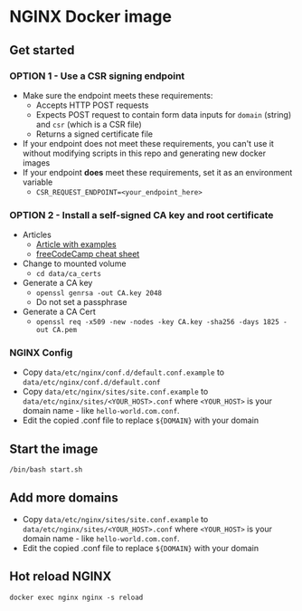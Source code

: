 # NGINX Docker image

## Get started

### OPTION 1 - Use a CSR signing endpoint

-   Make sure the endpoint meets these requirements:
    -   Accepts HTTP POST requests
    -   Expects POST request to contain form data inputs for `domain` (string) and `csr` (which is a CSR file)
    -   Returns a signed certificate file
-   If your endpoint does not meet these requirements, you can't use it without modifying scripts in this repo and generating new docker images
-   If your endpoint **does** meet these requirements, set it as an environment variable
    -   `CSR_REQUEST_ENDPOINT=<your_endpoint_here>`

### OPTION 2 - Install a self-signed CA key and root certificate

-   Articles
    -   [Article with examples](https://deliciousbrains.com/ssl-certificate-authority-for-local-https-development/#becoming-certificate-authority)
    -   [freeCodeCamp cheat sheet](https://www.freecodecamp.org/news/openssl-command-cheatsheet-b441be1e8c4a/)
-   Change to mounted volume
    -   `cd data/ca_certs`
-   Generate a CA key
    -   `openssl genrsa -out CA.key 2048`
    -   Do not set a passphrase
-   Generate a CA Cert
    -   `openssl req -x509 -new -nodes -key CA.key -sha256 -days 1825 -out CA.pem`

### NGINX Config

-   Copy `data/etc/nginx/conf.d/default.conf.example` to `data/etc/nginx/conf.d/default.conf`
-   Copy `data/etc/nginx/sites/site.conf.example` to `data/etc/nginx/sites/<YOUR_HOST>.conf` where `<YOUR_HOST>` is your domain name - like `hello-world.com.conf`.
-   Edit the copied .conf file to replace `${DOMAIN}` with your domain

## Start the image

`/bin/bash start.sh`

## Add more domains

-   Copy `data/etc/nginx/sites/site.conf.example` to `data/etc/nginx/sites/<YOUR_HOST>.conf` where `<YOUR_HOST>` is your domain name - like `hello-world.com.conf`.
-   Edit the copied .conf file to replace `${DOMAIN}` with your domain

## Hot reload NGINX

`docker exec nginx nginx -s reload`
